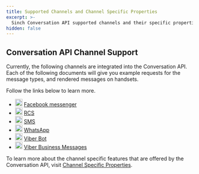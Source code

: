 ```yaml
---
title: Supported Channels and Channel Specific Properties
excerpt: >-
  Sinch Conversation API supported channels and their specific properties.
hidden: false
---
```


## Conversation API Channel Support

Currently, the following channels are integrated into the Conversation API. Each of the following documents will give you example requests for the message types, and rendered messages on handsets.

Follow the links below to learn more.

- <img src="https://files.readme.io/41a20d1-messenger.svg" width="20" height="20" /> [Facebook messenger](https://developers.sinch.com/docs/conversation-facebook-messenger)
- <img src="https://files.readme.io/d0223ff-messages-chat-keynote-icon.svg" width="20" height="20" /> [RCS](https://developers.sinch.com/docs/conversation-rcs)
- <img src="https://files.readme.io/d0223ff-messages-chat-keynote-icon.svg" width="20" height="20" /> [SMS](https://developers.sinch.com/docs/conversation-sms)
- <img src="https://files.readme.io/7474132-whatsapp.svg" width="20" height="20" /> [WhatsApp](https://developers.sinch.com/docs/conversation-whatsapp)
- <img src="https://files.readme.io/8d98aa3-Viber-02.svg" width="20" height="20" /> [Viber Bot](https://developers.sinch.com/docs/conversation-viber-bot)
- <img src="https://files.readme.io/8d98aa3-Viber-02.svg" width="20" height="20" /> [Viber Business Messages](https://developers.sinch.com/docs/conversation-viber-business)

To learn more about the channel specific features that are offered by the Conversation API, visit [Channel Specific Properties](https://developers.sinch.com/docs/conversation-channel-properties).
